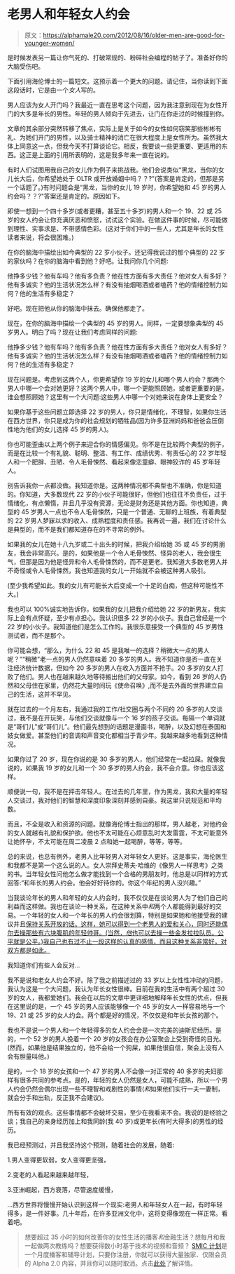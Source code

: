 # 老男人和年轻女人约会

> 原文：<https://alphamale20.com/2012/08/16/older-men-are-good-for-younger-women/>

是时候发表另一篇让你气死的、打破常规的、粉碎社会编程的帖子了。准备好你的大脑受伤吧。

下面引用海伦博士的一篇短文。这预示着一个更大的问题。请记住，当你读到下面这段话时，它是由一个*女人*写的。

男人应该为女人开门吗？我最近一直在思考这个问题，因为我注意到现在为女性开门的大多是年长的男性。年轻的男人倾向于先进去，让门在你走过的时候撞到你。

文章的其余部分突然转移了焦点，实际上是关于如今的女性如何窃笑那些彬彬有礼、为她们开门的男性，以及骑士精神的消亡在很大程度上是女性所为。虽然我大体上同意这一点，但我今天不打算谈论它。相反，我要谈一些更重要、更适用的东西。这正是上面的引用所表明的，这是我多年来一直在说的。

有时人们试图用我自己的女儿作为例子来挑战我。他们会说类似“黑龙，当你的女儿长大后，你希望她处于 OLTR 或开放婚姻中吗？？?"(答案是肯定的，但那是另一个话题了。)有时问题会是“黑龙，当你的女儿 19 岁时，你希望她和 45 岁的男人约会吗？？?"答案还是肯定的。原因如下。

即使一想到一个四十多岁(或者更糟，甚至五十多岁)的男人和一个 19、22 或 25 岁的女人约会让你充满厌恶和愤怒，试试这个实验。在做这件事的时候，尽可能做到理性、实事求是、不带感情色彩。(这对于你们中的一些人，尤其是年长的女性读者来说，将会很困难。)

在你的脑海中描绘出如今典型的 22 岁小伙子。还记得我说过的那个典型的 22 岁的家伙吗？在你的脑海中看到他？好吧。让我问你几个问题:

他挣多少钱？他有车吗？他有多负责？他在性方面有多大责任？他对女人有多好？他有多诚实？他的生活状况怎么样？有没有抽烟喝酒或者嗑药？他的情绪控制力如何？他的生活有多稳定？

好吧。现在把他从你的脑海中抹去。确保他都走了。

现在，在你的脑海中描绘一个典型的 45 岁的男人。同样，一定要想象典型的 45 岁男人。明白了吗？现在让我们考虑同样的问题:

他挣多少钱？他有车吗？他有多负责？他在性方面有多大责任？他对女人有多好？他有多诚实？他的生活状况怎么样？有没有抽烟喝酒或者嗑药？他的情绪控制力如何？他的生活有多稳定？

现在问题是。考虑到这两个人，你更希望你 19 岁的女儿和哪个男人约会？那两个男人中哪一个会对她更好？这两个男人中，哪一个更能照顾她，或者更重要的是，谁会想照顾她？这里有一个大问题:这些男人中哪一个对她来说在身体上更安全？

如果你基于这些问题立即选择 22 岁的男人，你只是情绪化，不理智，如果你生活在西方世界，你只是成为你的社会规划的牺牲品(因为许多亚洲妈妈和爸爸会压倒性地为他们的女儿选择 45 岁的男人)。

你也可能歪曲以上两个例子来迎合你的情感偏见。你不是在比较两个典型的例子，而是在比较一个有礼貌、聪明、整洁、有工作、成绩优秀、有责任心的 22 岁年轻人和一个肥胖、丑陋、令人毛骨悚然、看起来像恋童癖、眼神狡诈的 45 岁年轻人。

别告诉我你一点都没做。我知道你是。这两种情况都不典型也不准确，你是知道的。你知道，大多数现代 22 岁的小伙子可能很好，但他们也往往不负责任，过于情绪化，有点懒惰，并且几乎没有资源，无论是财务还是其他方面。你也知道，典型的 45 岁男人一点也不令人毛骨悚然，只是一个普通、无聊的上班族，有着典型的 22 岁男人梦寐以求的收入、成熟程度和责任感。我再说一遍，我们在讨论什么是典型的，而不是我们都知道存在的不寻常的例外。

如果我的女儿在她十八九岁或二十出头的时候，把我介绍给她 35 或 45 岁的男朋友，我会非常高兴。是的，如果他是一个令人毛骨悚然、怪异的老人，我会很生气，但那是因为他是怪异和令人毛骨悚然的，而不是更老。我知道大多数老男人并不奇怪或令人毛骨悚然，我也知道我的女儿一开始就不会被这种男人吸引。

(至少我希望如此。我的女儿有可能长大后变成一个十足的白痴，但这种可能性不大。)

我也可以 100%诚实地告诉你，如果我的女儿把我介绍给她 22 岁的新男友，我实际上会有点怀疑，至少有点担心。我认识很多 22 岁的小伙子。我自己曾经是一个 22 岁的小伙子。我知道他们是怎么工作的。我很乐意接受一个典型的 45 岁男性测试者，而不是那个。

你可能会想，“那么，为什么 22 和 45 是我唯一的选择？稍微大一点的男人呢？”“稍微”老一点的男人仍然意味着 20 多岁的男人。我不知道你是否一直在关注经济统计数据，但如今 20 多岁的男人在收入方面并不抢手。20 多岁的女人打败了他们。男人也在越来越久地等待搬出他们的父母家。如今，看到 26 岁的人仍然和父母住在家里，仍然花大量时间玩《使命召唤》,而不是去外面的世界建立自己的生活，这并不罕见。

就在过去的一个月左右，我通过我的工作/社交圈与两个不同的 20 多岁的人交谈过，我不是在开玩笑，与他们交谈就像与一个 16 岁的孩子交谈。每隔一个单词就是“哥们儿”或“哥们儿”。他们最先想到的话题是漫画书，喝醉，以及幻想在泰国和妓女做爱。甚至他们的音调和声音变化都相当于青少年。我越来越多地看到这种情况。

如果你过了 20 岁，现在你说的是 30 多岁的男人，他们经常在一起拉屎。就像我说的，如果我 19 岁的女儿和一个 30 多岁的男人约会，我不会介意。你也应该这样。

顺便说一句，我不是在抨击年轻人。在过去的几年里，作为黑龙，我和大量的年轻人交谈过，我对他们的智慧和深度印象深刻并感到自豪。我这里只说规范和平均数。

而且，不全是收入和资源的问题。就像海伦博士指出的那样，男人越老，对他约会的女人就越有礼貌和保护欲。他也不太可能在心烦意乱时大发雷霆，不太可能意外让她怀孕，不太可能在周二凌晨 2 点和她一起喝醉，等等，等等。

总的来说，也总有例外，老男人比年轻男人对年轻女人更好。这是事实，海伦医生和我都不是第一个这么说的人。女人崇拜史蒂夫·哈维的《像男人一样思考》之类的书。当年轻女性问他怎么做才能找到一个合格的男朋友时，他总是以同样的方式回答:“和年长的男人约会。他会好好待你的。你这个年纪的男人没兴趣。”

当我谈论年长的男人和年轻的女人约会时，我不仅仅是在谈论男人为了他们自己的利益而这样做。我也在谈论一种关系，在这种关系中*和*两个人都能得到最好的交易。一个年轻的女人和一个年长的男人约会很划算，特别是如果她和他接受我的建议并且[保持关系开放的话。这样，她可以得到一个老男人的爱和关心，同时还能偶尔去操那些有六块腹肌的年轻帅哥。(当然，*他*也可以去操一些金发拉拉队员。公平就是公平。)我自己也有过不止一段这样的认真的感情，而且这种关系非常好，对双方都是如此。](http://www.haveopenrelationships.com)

我知道你们有些人会反对...

我不是说和老女人约会不好。除了我之前描述过的 33 岁以上女性性冲动的问题，我认为这是一个大问题，我认为年长女性很棒。目前在我的生活中有两个超过 30 岁的女人，我都爱她们。我会在以后的文章中更详细地解释年长女性的优点，但我在这里说的是，一个 45 岁的男人应该能够像一个 45 岁的女人一样容易地与一个 19、21 或 25 岁的女人约会。两个都是好的情况，不仅仅是和年长女孩的那个。

我也不是说一个男人和一个年轻得多的女人约会会是一次完美的迪斯尼经历。是的，一个 52 岁的男人挽着一个 20 岁的女孩会在办公室聚会上受到奇怪的目光。(然而，如果他是结果独立的，他不会给一个狗屎，如果他很自信，聚会上没有人会有胆量叫他。)

是的，一个 18 岁的女孩和一个 47 岁的男人不会像一对正常的 40 多岁的夫妇那样有很多共同的参考点。是的，年轻的女人仍然是女人，可能不成熟，所以一个男人约会仍然会偶尔出现一些不理智和戏剧性的事情(*和*如果他们实行一夫一妻制，就会分手和出轨，反正我不会建议)。

所有有效的观点。这些事情都不会破坏交易，至少在我看来不会。我说的是经验之谈；我自己的亲身经历加上和我同龄(我 40 岁)或更年长(有时大得多)的男性的经历。

我已经预测过，并且我坚持这个预测，随着社会的发展，随着:

1.男人变得更软弱，女人变得更坚强，

2.变老的人看起来越来越年轻，

3.亚洲崛起，西方衰落，尽管速度缓慢，

...西方世界将慢慢开始认识到这样一个现实:老男人和年轻女人在一起，有时年轻得多，是一件好事。几十年后，在许多亚洲文化中，这将变得像现在一样正常。看着吧。

> 想要超过 35 小时的如何改善你的女性生活的播客*和*金融生活？想每月和我一起做两次教练吗？想要获得数小时基于技术的视频和音频？ [SMIC 计划](https://alphamale20.kartra.com/page/vIL17)是一个月度播客和辅导计划，只要你注册，你就可以获得大量独家、仅限会员的 Alpha 2.0 内容，并且你可以随时取消。点击[此处](https://alphamale20.kartra.com/page/vIL17)了解详情。
> 
> 